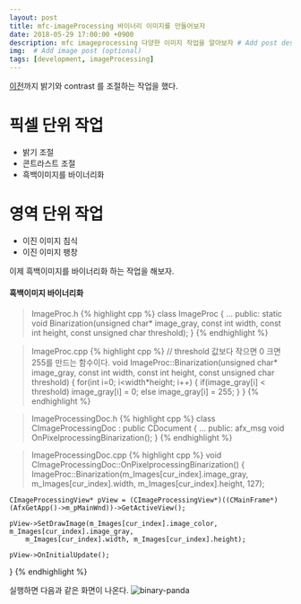 ```yaml
---
layout: post
title: mfc-imageProcessing 바이너리 이미지를 만들어보자
date: 2018-05-29 17:00:00 +0900
description: mfc imageprocessing 다양한 이미지 작업을 알아보자 # Add post description (optional)
img:  # Add image post (optional)
tags: [development, imageProcessing]
---
```


[이전](../various-event-image)까지 밝기와 contrast 를 조절하는 작업을 했다.

# 픽셀 단위 작업

* 밝기 조절
* 콘트라스트 조절
* 흑백이미지를 바이너리화

# 영역 단위 작업

* 이진 이미지 침식
* 이진 이미지 팽창

이제 흑백이미지를 바이너리화 하는 작업을 해보자.

#### 흑백이미지 바이너리화
> ImageProc.h
{% highlight cpp %}
class ImageProc
{
    ...
public:
    static void Binarization(unsigned char* image_gray,
        const int width, const int height, const unsigned char threshold);
}
{% endhighlight %}

> ImageProc.cpp
{% highlight cpp %}
// threshold 값보다 작으면 0 크면 255를 만드는 함수이다.
void ImageProc::Binarization(unsigned char* image_gray,
    const int width, const int height, const unsigned char threshold)
{
    for(int i=0; i<width*height; i++)
    {
        if(image_gray[i] < threshold)
            image_gray[i] = 0;
        else
            image_gray[i] = 255;
    }
}
{% endhighlight %}

> ImageProcessingDoc.h
{% highlight cpp %}
class CImageProcessingDoc : public CDocument
{
    ...
public:
    afx_msg void OnPixelprocessingBinarization();
}
{% endhighlight %}

> ImageProcessingDoc.cpp
{% highlight cpp %}
void CImageProcessingDoc::OnPixelprocessingBinarization()
{
    ImageProc::Binarization(m_Images[cur_index].image_gray,
        m_Images[cur_index].width, m_Images[cur_index].height, 127);

    CImageProcessingView* pView = (CImageProcessingView*)((CMainFrame*)(AfxGetApp()->m_pMainWnd))->GetActiveView();

	pView->SetDrawImage(m_Images[cur_index].image_color, m_Images[cur_index].image_gray,
		m_Images[cur_index].width, m_Images[cur_index].height);

	pView->OnInitialUpdate();
}
{% endhighlight %}

실행하면 다음과 같은 화면이 나온다.
![binary-panda]({{"/assets/img/imageProcessing/binary-panda.jpg"}})